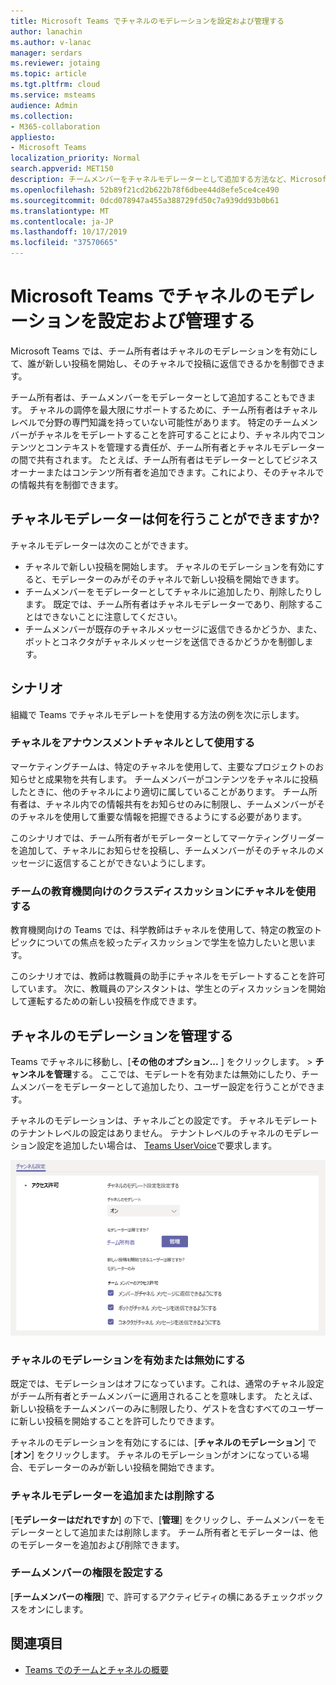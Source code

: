 ```yaml
---
title: Microsoft Teams でチャネルのモデレーションを設定および管理する
author: lanachin
ms.author: v-lanac
manager: serdars
ms.reviewer: jotaing
ms.topic: article
ms.tgt.pltfrm: cloud
ms.service: msteams
audience: Admin
ms.collection:
- M365-collaboration
appliesto:
- Microsoft Teams
localization_priority: Normal
search.appverid: MET150
description: チームメンバーをチャネルモデレーターとして追加する方法など、Microsoft Teams でモデレーション用にチャネルをセットアップする方法について説明します。
ms.openlocfilehash: 52b89f21cd2b622b78f6dbee44d8efe5ce4ce490
ms.sourcegitcommit: 0dcd078947a455a388729fd50c7a939dd93b0b61
ms.translationtype: MT
ms.contentlocale: ja-JP
ms.lasthandoff: 10/17/2019
ms.locfileid: "37570665"
---
```

# <a name="set-up-and-manage-channel-moderation-in-microsoft-teams"></a>Microsoft Teams でチャネルのモデレーションを設定および管理する

Microsoft Teams では、チーム所有者はチャネルのモデレーションを有効にして、誰が新しい投稿を開始し、そのチャネルで投稿に返信できるかを制御できます。

チーム所有者は、チームメンバーをモデレーターとして追加することもできます。 チャネルの調停を最大限にサポートするために、チーム所有者はチャネルレベルで分野の専門知識を持っていない可能性があります。 特定のチームメンバーがチャネルをモデレートすることを許可することにより、チャネル内でコンテンツとコンテキストを管理する責任が、チーム所有者とチャネルモデレーターの間で共有されます。 たとえば、チーム所有者はモデレーターとしてビジネスオーナーまたはコンテンツ所有者を追加できます。これにより、そのチャネルでの情報共有を制御できます。

## <a name="what-can-a-channel-moderator-do"></a>チャネルモデレーターは何を行うことができますか?

チャネルモデレーターは次のことができます。

- チャネルで新しい投稿を開始します。 チャネルのモデレーションを有効にすると、モデレーターのみがそのチャネルで新しい投稿を開始できます。
- チームメンバーをモデレーターとしてチャネルに追加したり、削除したりします。 既定では、チーム所有者はチャネルモデレーターであり、削除することはできないことに注意してください。
- チームメンバーが既存のチャネルメッセージに返信できるかどうか、また、ボットとコネクタがチャネルメッセージを送信できるかどうかを制御します。

## <a name="scenarios"></a>シナリオ

組織で Teams でチャネルモデレートを使用する方法の例を次に示します。

### <a name="use-a-channel-as-an-announcement-channel"></a>チャネルをアナウンスメントチャネルとして使用する

マーケティングチームは、特定のチャネルを使用して、主要なプロジェクトのお知らせと成果物を共有します。 チームメンバーがコンテンツをチャネルに投稿したときに、他のチャネルにより適切に属していることがあります。 チーム所有者は、チャネル内での情報共有をお知らせのみに制限し、チームメンバーがそのチャネルを使用して重要な情報を把握できるようにする必要があります。

このシナリオでは、チーム所有者がモデレーターとしてマーケティングリーダーを追加して、チャネルにお知らせを投稿し、チームメンバーがそのチャネルのメッセージに返信することができないようにします。

### <a name="use-a-channel-for-class-discussions-in-teams-for-education"></a>チームの教育機関向けのクラスディスカッションにチャネルを使用する

教育機関向けの Teams では、科学教師はチャネルを使用して、特定の教室のトピックについての焦点を絞ったディスカッションで学生を協力したいと思います。

このシナリオでは、教師は教職員の助手にチャネルをモデレートすることを許可しています。 次に、教職員のアシスタントは、学生とのディスカッションを開始して運転するための新しい投稿を作成できます。

## <a name="manage-channel-moderation"></a>チャネルのモデレーションを管理する

Teams でチャネルに移動し、[**その他のオプション...** ] をクリックします。 > **チャンネルを管理**する。 ここでは、モデレートを有効または無効にしたり、チームメンバーをモデレーターとして追加したり、ユーザー設定を行うことができます。

チャネルのモデレーションは、チャネルごとの設定です。 チャネルモデレートのテナントレベルの設定はありません。 テナントレベルのチャネルのモデレーション設定を追加したい場合は、 [Teams UserVoice](https://microsoftteams.uservoice.com/)で要求します。

![manage-channel-moderation-in-teams-preferences](media/manage-channel-moderation-in-teams-preferences.png)

### <a name="turn-on-or-turn-off-moderation-for-a-channel"></a>チャネルのモデレーションを有効または無効にする

既定では、モデレーションはオフになっています。これは、通常のチャネル設定がチーム所有者とチームメンバーに適用されることを意味します。 たとえば、新しい投稿をチームメンバーのみに制限したり、ゲストを含むすべてのユーザーに新しい投稿を開始することを許可したりできます。

チャネルのモデレーションを有効にするには、[**チャネルのモデレーション**] で [**オン**] をクリックします。 チャネルのモデレーションがオンになっている場合、モデレーターのみが新しい投稿を開始できます。 

### <a name="add-or-remove-channel-moderators"></a>チャネルモデレーターを追加または削除する

[**モデレーターはだれですか**] の下で、[**管理**] をクリックし、チームメンバーをモデレーターとして追加または削除します。 チーム所有者とモデレーターは、他のモデレーターを追加および削除できます。  

### <a name="set-team-member-permissions"></a>チームメンバーの権限を設定する

[**チームメンバーの権限**] で、許可するアクティビティの横にあるチェックボックスをオンにします。

## <a name="related-topics"></a>関連項目

- [Teams でのチームとチャネルの概要](teams-channels-overview.md)
